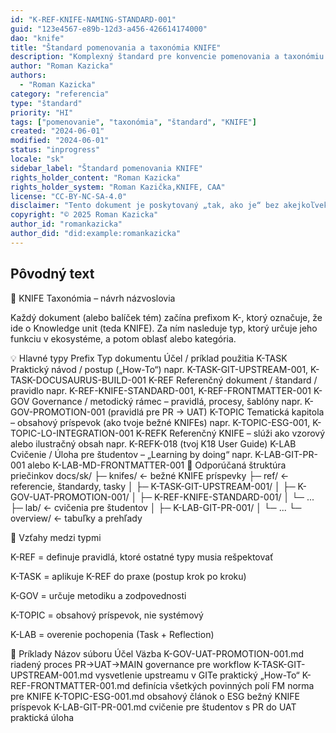```yaml
---
id: "K-REF-KNIFE-NAMING-STANDARD-001"
guid: "123e4567-e89b-12d3-a456-426614174000"
dao: "knife"
title: "Štandard pomenovania a taxonómia KNIFE"
description: "Komplexný štandard pre konvencie pomenovania a taxonómiu v rámci rámca KNIFE na zabezpečenie konzistencie, jasnosti a interoperability."
author: "Roman Kazicka"
authors:
  - "Roman Kazicka"
category: "referencia"
type: "štandard"
priority: "HI"
tags: ["pomenovanie", "taxonómia", "štandard", "KNIFE"]
created: "2024-06-01"
modified: "2024-06-01"
status: "inprogress"
locale: "sk"
sidebar_label: "Štandard pomenovania KNIFE"
rights_holder_content: "Roman Kazicka"
rights_holder_system: "Roman Kazička,KNIFE, CAA"
license: "CC-BY-NC-SA-4.0"
disclaimer: "Tento dokument je poskytovaný „tak, ako je“ bez akejkoľvek záruky."
copyright: "© 2025 Roman Kazicka"
author_id: "romankazicka"
author_did: "did:example:romankazicka"
---
```


## Pôvodný text
🧩 KNIFE Taxonómia – návrh názvoslovia

Každý dokument (alebo balíček tém) začína prefixom K-, ktorý označuje, že ide o Knowledge unit (teda KNIFE).
Za ním nasleduje typ, ktorý určuje jeho funkciu v ekosystéme, a potom oblasť alebo kategória.

💡 Hlavné typy
Prefix	Typ dokumentu	Účel / príklad použitia
K-TASK	Praktický návod / postup („How-To“)	napr. K-TASK-GIT-UPSTREAM-001, K-TASK-DOCUSAURUS-BUILD-001
K-REF	Referenčný dokument / štandard / pravidlo	napr. K-REF-KNIFE-STANDARD-001, K-REF-FRONTMATTER-001
K-GOV	Governance / metodický rámec – pravidlá, procesy, šablóny	napr. K-GOV-PROMOTION-001 (pravidlá pre PR → UAT)
K-TOPIC	Tematická kapitola – obsahový príspevok (ako tvoje bežné KNIFEs)	napr. K-TOPIC-ESG-001, K-TOPIC-LO-INTEGRATION-001
K-REFK	Referenčný KNIFE – slúži ako vzorový alebo ilustračný obsah	napr. K-REFK-018 (tvoj K18 User Guide)
K-LAB	Cvičenie / Úloha pre študentov – „Learning by doing“	napr. K-LAB-GIT-PR-001 alebo K-LAB-MD-FRONTMATTER-001
📁 Odporúčaná štruktúra priečinkov
docs/sk/
 ├─ knifes/                ← bežné KNIFE príspevky
 ├─ ref/                   ← referencie, štandardy, tasky
 │   ├─ K-TASK-GIT-UPSTREAM-001/
 │   ├─ K-GOV-UAT-PROMOTION-001/
 │   ├─ K-REF-KNIFE-STANDARD-001/
 │   └─ ...
 ├─ lab/                   ← cvičenia pre študentov
 │   ├─ K-LAB-GIT-PR-001/
 │   └─ ...
 └─ overview/              ← tabuľky a prehľady

🧭 Vzťahy medzi typmi

K-REF = definuje pravidlá, ktoré ostatné typy musia rešpektovať

K-TASK = aplikuje K-REF do praxe (postup krok po kroku)

K-GOV = určuje metodiku a zodpovednosti

K-TOPIC = obsahový príspevok, nie systémový

K-LAB = overenie pochopenia (Task + Reflection)

📘 Príklady
Názov súboru	Účel	Väzba
K-GOV-UAT-PROMOTION-001.md	riadený proces PR→UAT→MAIN	governance pre workflow
K-TASK-GIT-UPSTREAM-001.md	vysvetlenie upstreamu v GITe	praktický „How-To“
K-REF-FRONTMATTER-001.md	definícia všetkých povinných polí FM	norma pre KNIFE
K-TOPIC-ESG-001.md	obsahový článok o ESG	bežný KNIFE príspevok
K-LAB-GIT-PR-001.md	cvičenie pre študentov s PR do UAT	praktická úloha